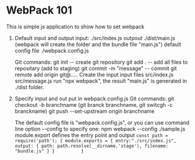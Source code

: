 # WebPack 101

This is simple js application to show how to set webpack

1. Default input and output 
   input:  ./src/index.js 
   outpout ./dist/main.js (webpack will create the folder and the bundle file "main.js")
   default config file ./webpack.config.js

   Git commands: 
        git init  -- create git repository
        git add . -- add all files to repositary (add to staging)
        git commit -m "message"  -- commit 
        git remote add origin git@.....
    Create the input input files 
        src/index.js
        src/message.js
    run "npx webpack", the result "main.js" is generated in ./dist folder.
2. Specify input and out put in webpack.config.js
   Git commands:
    git checkout -b branchname (git branck branchname, git switcgh -c branckname)
    git push --set-upstream origin branchname

   The default config file is "webpack.config.js", or you can use command line option --config to specify one:
        npm webpack --config ./sample.js
   module.export defines the entry point and output
        ```
        const path = require('path');
        {
            module.exports = {
                entry:"./src/index.js",
                output: {
                    path: path.resolve(__dirname,'stage'),
                    filename: "bundle.js"
                }
            }         
        }
        ```
     
    

